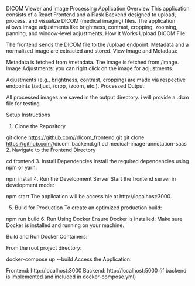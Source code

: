 DICOM Viewer and Image Processing Application
Overview
This application consists of a React Frontend and a Flask Backend designed to upload, process, and visualize DICOM (medical imaging) files. The application allows image adjustments like brightness, contrast, cropping, zooming, panning, and window-level adjustments.
How It Works
Upload DICOM File:

The frontend sends the DICOM file to the /upload endpoint.
Metadata and a normalized image are extracted and stored.
View Image and Metadata:

Metadata is fetched from /metadata.
The image is fetched from /image.
Image Adjustments:
you can right click on the image for adjustments.

Adjustments (e.g., brightness, contrast, cropping) are made via respective endpoints (/adjust, /crop, /zoom, etc.).
Processed Output:

All processed images are saved in the output directory.
i will provide a .dcm file for testing.


Setup Instructions
1. Clone the Repository

git clone https://github.com/<your-username>/dicom_frontend.git
git clone https://github.com/<your-username>/dicom_backend.git
cd medical-image-annotation-saas
2. Navigate to the Frontend Directory

cd frontend
3. Install Dependencies
Install the required dependencies using npm or yarn:


npm install
4. Run the Development Server
Start the frontend server in development mode:

npm start
The application will be accessible at http://localhost:3000.

5. Build for Production
To create an optimized production build:


npm run build
6. Run Using Docker
Ensure Docker is Installed: Make sure Docker is installed and running on your machine.

Build and Run Docker Containers:

From the root project directory:

docker-compose up --build
Access the Application:

Frontend: http://localhost:3000
Backend: http://localhost:5000 (if backend is implemented and included in docker-compose.yml)
